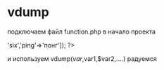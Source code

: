 # vdump
подключаем файл function.php в начало проекта
<?php
if (is_readable(путь до файла.'/function.php')) {
  require_once путь до файла.'/function.php';
}
vdump(__DIR__);
vdump($_POST, $_GET, 'да вообще что угодно', new Exception(), ['sasa',5,6=>'six','ping'=>'понг']);
?>
и используем vdump($var,$var1,$var2,....)
радуемся
